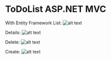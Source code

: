 # ToDoList ASP.NET MVC 
With Entity Framework
List:
![alt text](https://i.imgur.com/rhoHbUy.jpg)

Details:
![alt text](https://i.imgur.com/NjWPime.jpg)

Delete:
![alt text](https://i.imgur.com/UnvuRgL.jpg)

Create:
![alt text](https://i.imgur.com/zQ0NorS.jpg)
